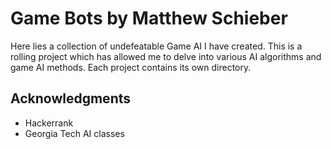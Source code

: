 # Game Bots by Matthew Schieber

Here lies a collection of undefeatable Game AI I have created.
This is a rolling project which has allowed me to delve into various AI algorithms and game AI methods.
Each project contains its own directory. 

## Acknowledgments

* Hackerrank
* Georgia Tech AI classes

